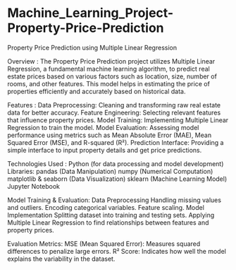 # Machine_Learning_Project-Property-Price-Prediction

Property Price Prediction using Multiple Linear Regression

Overview :
The Property Price Prediction project utilizes Multiple Linear Regression, a fundamental machine learning algorithm, to predict real estate prices based on various factors such as location, size, number of rooms, and other features. This model helps in estimating the price of properties efficiently and accurately based on historical data.


Features :
Data Preprocessing: Cleaning and transforming raw real estate data for better accuracy.
Feature Engineering: Selecting relevant features that influence property prices.
Model Training: Implementing Multiple Linear Regression to train the model.
Model Evaluation: Assessing model performance using metrics such as Mean Absolute Error (MAE), Mean Squared Error (MSE), and R-squared (R²).
Prediction Interface: Providing a simple interface to input property details and get price predictions.

Technologies Used :
Python (for data processing and model development)
Libraries:
pandas (Data Manipulation)
numpy (Numerical Computation)
matplotlib & seaborn (Data Visualization)
sklearn (Machine Learning Model)
Jupyter Notebook

Model Training & Evaluation:
Data Preprocessing
Handling missing values and outliers.
Encoding categorical variables.
Feature scaling.
Model Implementation
Splitting dataset into training and testing sets.
Applying Multiple Linear Regression to find relationships between features and property prices.

Evaluation Metrics:
MSE (Mean Squared Error): Measures squared differences to penalize large errors.
R² Score: Indicates how well the model explains the variability in the dataset.
